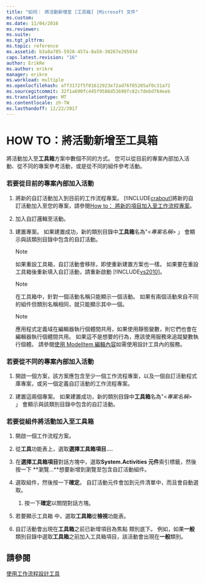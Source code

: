 ```yaml
---
title: "如何： 將活動新增至 [工具箱] |Microsoft 文件"
ms.custom: 
ms.date: 11/04/2016
ms.reviewer: 
ms.suite: 
ms.tgt_pltfrm: 
ms.topic: reference
ms.assetid: b3a8a785-5928-457a-8a50-30267e29503d
caps.latest.revision: "16"
author: ErikRe
ms.author: erikre
manager: erikre
ms.workload: multiple
ms.openlocfilehash: aff3172f5f01612923e72ad76f85205af0c31a72
ms.sourcegitcommit: 32f1a690fc445f9586d53698fc82c7debd784eeb
ms.translationtype: MT
ms.contentlocale: zh-TW
ms.lasthandoff: 12/22/2017
---
```

# <a name="how-to-add-activities-to-the-toolbox"></a>HOW TO：將活動新增至工具箱
將活動加入至**工具箱**方案中數個不同的方式。 您可以從目前的專案內部加入活動、從不同的專案參考活動，或是從不同的組件參考活動。  
  
### <a name="to-add-an-activity-from-within-your-current-project"></a>若要從目前的專案內部加入活動  
  
1.  將新的自訂活動加入到目前的工作流程專案。 [!INCLUDE[crabout](../test/includes/crabout_md.md)]將新的自訂活動加入至您的專案，請參閱[How to： 將新的項目加入至工作流程專案](../workflow-designer/how-to-add-a-new-item-to-a-workflow-project.md)。  
  
2.  加入自訂邏輯至活動。  
  
3.  建置專案。 如果建置成功，新的類別目錄中**工具箱**名為"\<*專案名稱*> 」 會顯示與該類別目錄中包含的自訂活動。  
  
    > [!NOTE]
    >  如果重設工具箱，自訂活動會移除，即使重新建置方案也一樣。 如果要在重設工具箱後重新填入自訂活動，請重新啟動 [!INCLUDE[vs2010](../misc/includes/vs2010_md.md)]。  
  
    > [!NOTE]
    >  在工具箱中，針對一個活動名稱只能顯示一個活動。 如果有兩個活動來自不同的組件但類別名稱相同，就只能顯示其中一個。  
  
    > [!NOTE]
    >  應用程式定義域在編輯器執行個體間共用，如果使用靜態變數，則它們也會在編輯器執行個體間共用。 如果這不是想要的行為，應該使用服務來追蹤變數執行個體。 請參閱[使用 ModelItem 編輯內容](/dotnet/framework/windows-workflow-foundation/using-the-modelitem-editing-context)如需使用設計工具內的服務。  
  
### <a name="to-add-an-activity-from-within-a-different-project"></a>若要從不同的專案內部加入活動  
  
1.  開啟一個方案，該方案應包含至少一個工作流程專案，以及一個自訂活動程式庫專案，或另一個定義自訂活動的工作流程專案。  
  
2.  建置這兩個專案。 如果建置成功，新的類別目錄中**工具箱**名為"\<*專案名稱*> 」 會顯示與該類別目錄中包含的自訂活動。  
  
### <a name="to-add-an-activity-to-the-toolbox-from-an-assembly"></a>若要從組件將活動加入至工具箱  
  
1.  開啟一個工作流程方案。  
  
2.  從**工具**功能表上，選取**選擇工具箱項目...**.  
  
3.  在**選擇工具箱項目**對話方塊中，選取**System.Activities 元件**索引標籤，然後按一下 **瀏覽...**想要新增到瀏覽至包含自訂活動組件。  
  
4.  選取組件，然後按一下**確定**。 自訂活動元件會加到元件清單中，而且會自動選取。  
  
    1.  按一下**確定**以關閉對話方塊。  
  
5.  若要顯示工具箱 中，選取**工具箱**從**檢視**功能表。  
  
6.  自訂活動會出現在**工具箱**之前已新增項目為焦點 類別底下。 例如，如果**一般**類別目錄中選取**工具箱**之前加入工具箱項目，該活動會出現在**一般**類別。  
  
## <a name="see-also"></a>請參閱  
 [使用工作流程設計工具](../workflow-designer/using-the-workflow-designer.md)